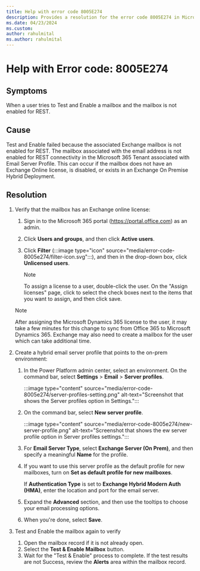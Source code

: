 ```yaml
---
title: Help with error code 8005E274
description: Provides a resolution for the error code 8005E274 in Microsoft Dataverse.
ms.date: 04/23/2024
ms.custom: 
author: rahulmital
ms.author: rahulmital
---
```

# Help with Error code: 8005E274

## Symptoms

 When a user tries to Test and Enable a mailbox and the mailbox is not enabled for REST.

## Cause

Test and Enable failed because the associated Exchange mailbox is not enabled for REST. The mailbox associated with the email address is not enabled for REST connectivity in the Microsoft 365 Tenant associated with Email Server Profile. This can occur if the mailbox does not have an Exchange Online license, is disabled, or exists in an Exchange On Premise Hybrid Deployment.

## Resolution

1. Verify that the mailbox has an Exchange online license:

   1. Sign in to the Microsoft 365 portal (https://portal.office.com) as an admin.
   2. Click **Users and groups**, and then click **Active users**.
   3. Click **Filter** (:::image type="icon" source="media/error-code-8005e274/filter-icon.svg":::), and then in the drop-down box, click **Unlicensed users**.

      > [!NOTE]
      > To assign a license to a user, double-click the user. On the "Assign licenses" page, click to select the check boxes next to the items that you want to assign, and then click save.

    > [!NOTE]
    > After assigning the Microsoft Dynamics 365 license to the user, it may take a few minutes for this change to sync from Office 365 to Microsoft Dynamics 365. Exchange may also need to create a mailbox for the user which can take additional time.

2. Create a hybrid email server profile that points to the on-prem environment:

   1. In the Power Platform admin center, select an environment. On the command bar, select **Settings** > **Email** > **Server profiles**.

      :::image type="content" source="media/error-code-8005e274/server-profiles-setting.png" alt-text="Screenshot that shows the Server profiles option in Settings.":::

   2. On the command bar, select **New server profile**.

      :::image type="content" source="media/error-code-8005e274/new-server-profile.png" alt-text="Screenshot that shows the ew server profile option in Server profiles settings.":::

   3. For **Email Server Type**, select **Exchange Server (On Prem)**, and then specify a meaningful **Name** for the profile.

   4. If you want to use this server profile as the default profile for new mailboxes, turn on **Set as default profile for new mailboxes**.

      If **Authentication Type** is set to **Exchange Hybrid Modern Auth (HMA)**, enter the location and port for the email server.

   5. Expand the **Advanced** section, and then use the tooltips to choose your email processing options.

   6. When you're done, select **Save**.

3. Test and Enable the mailbox again to verify

   1. Open the mailbox record if it is not already open.
   2. Select the **Test & Enable Mailbox** button.
   3. Wait for the "Test & Enable" process to complete. If the test results are not Success, review the **Alerts** area within the mailbox record.
